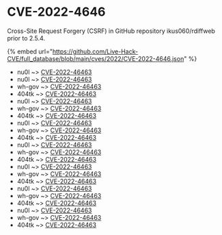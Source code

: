 # CVE-2022-4646

Cross-Site Request Forgery (CSRF) in GitHub repository ikus060/rdiffweb prior to 2.5.4.

{% embed url="https://github.com/Live-Hack-CVE/full_database/blob/main/cves/2022/CVE-2022-4646.json" %}


* nu0l ~> [CVE-2022-46463](https://www.alice-snow.ru/2022/database/cve-2022-4646/cve-2022-46463-nu0l)
* nu0l ~> [CVE-2022-46463](https://www.alice-snow.ru/2022/database/cve-2022-4646/cve-2022-46463-nu0l)
* wh-gov ~> [CVE-2022-46463](https://www.alice-snow.ru/2022/database/cve-2022-4646/cve-2022-46463-wh-gov)
* 404tk ~> [CVE-2022-46463](https://www.alice-snow.ru/2022/database/cve-2022-4646/cve-2022-46463-404tk)
* nu0l ~> [CVE-2022-46463](https://www.alice-snow.ru/2022/database/cve-2022-4646/cve-2022-46463-nu0l)
* wh-gov ~> [CVE-2022-46463](https://www.alice-snow.ru/2022/database/cve-2022-4646/cve-2022-46463-wh-gov)
* 404tk ~> [CVE-2022-46463](https://www.alice-snow.ru/2022/database/cve-2022-4646/cve-2022-46463-404tk)
* nu0l ~> [CVE-2022-46463](https://www.alice-snow.ru/2022/database/cve-2022-4646/cve-2022-46463-nu0l)
* wh-gov ~> [CVE-2022-46463](https://www.alice-snow.ru/2022/database/cve-2022-4646/cve-2022-46463-wh-gov)
* 404tk ~> [CVE-2022-46463](https://www.alice-snow.ru/2022/database/cve-2022-4646/cve-2022-46463-404tk)
* nu0l ~> [CVE-2022-46463](https://www.alice-snow.ru/2022/database/cve-2022-4646/cve-2022-46463-nu0l)
* wh-gov ~> [CVE-2022-46463](https://www.alice-snow.ru/2022/database/cve-2022-4646/cve-2022-46463-wh-gov)
* 404tk ~> [CVE-2022-46463](https://www.alice-snow.ru/2022/database/cve-2022-4646/cve-2022-46463-404tk)
* nu0l ~> [CVE-2022-46463](https://www.alice-snow.ru/2022/database/cve-2022-4646/cve-2022-46463-nu0l)
* wh-gov ~> [CVE-2022-46463](https://www.alice-snow.ru/2022/database/cve-2022-4646/cve-2022-46463-wh-gov)
* 404tk ~> [CVE-2022-46463](https://www.alice-snow.ru/2022/database/cve-2022-4646/cve-2022-46463-404tk)
* nu0l ~> [CVE-2022-46463](https://www.alice-snow.ru/2022/database/cve-2022-4646/cve-2022-46463-nu0l)
* wh-gov ~> [CVE-2022-46463](https://www.alice-snow.ru/2022/database/cve-2022-4646/cve-2022-46463-wh-gov)
* 404tk ~> [CVE-2022-46463](https://www.alice-snow.ru/2022/database/cve-2022-4646/cve-2022-46463-404tk)
* nu0l ~> [CVE-2022-46463](https://www.alice-snow.ru/2022/database/cve-2022-4646/cve-2022-46463-nu0l)
* wh-gov ~> [CVE-2022-46463](https://www.alice-snow.ru/2022/database/cve-2022-4646/cve-2022-46463-wh-gov)
* 404tk ~> [CVE-2022-46463](https://www.alice-snow.ru/2022/database/cve-2022-4646/cve-2022-46463-404tk)